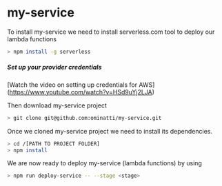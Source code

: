 # my-service

To install my-service we need to install serverless.com tool to deploy our lambda functions

```bash
> npm install -g serverless
```

##### Set up your provider credentials
[Watch the video on setting up credentials for AWS] (https://www.youtube.com/watch?v=HSd9uYj2LJA)

Then download my-service project
```bash
> git clone git@github.com:ominatti/my-service.git
```
Once we cloned my-service project we need to install its dependencies.
```bash
> cd /[PATH TO PROJECT FOLDER]
> npm install
```

We are now ready to deploy my-service (lambda functions) by using
```bash
> npm run deploy-service -- --stage <stage>
```
